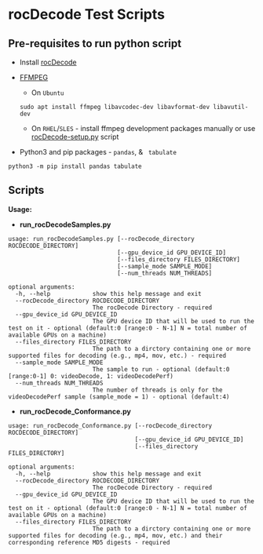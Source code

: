 # rocDecode Test Scripts

## Pre-requisites to run python script
* Install [rocDecode](../../README.md#build-and-install-instructions)

* [FFMPEG](https://ffmpeg.org/about.html)

    * On `Ubuntu`

  ```shell
  sudo apt install ffmpeg libavcodec-dev libavformat-dev libavutil-dev
  ```
  
    * On `RHEL`/`SLES` - install ffmpeg development packages manually or use [rocDecode-setup.py](../../rocDecode-setup.py) script

* Python3 and pip packages - `pandas`, & ` tabulate`
  
```shell
python3 -m pip install pandas tabulate
```

## Scripts

**Usage:**

* **run_rocDecodeSamples.py**

```shell
usage: run_rocDecodeSamples.py [--rocDecode_directory ROCDECODE_DIRECTORY] 
                               [--gpu_device_id GPU_DEVICE_ID]
                               [--files_directory FILES_DIRECTORY]
                               [--sample_mode SAMPLE_MODE]
                               [--num_threads NUM_THREADS]

optional arguments:
  -h, --help            show this help message and exit
  --rocDecode_directory ROCDECODE_DIRECTORY
                        The rocDecode Directory - required
  --gpu_device_id GPU_DEVICE_ID
                        The GPU device ID that will be used to run the test on it - optional (default:0 [range:0 - N-1] N = total number of available GPUs on a machine)
  --files_directory FILES_DIRECTORY
                        The path to a dirctory containing one or more supported files for decoding (e.g., mp4, mov, etc.) - required
  --sample_mode SAMPLE_MODE
                        The sample to run - optional (default:0 [range:0-1] 0: videoDecode, 1: videoDecodePerf)
  --num_threads NUM_THREADS
                        The number of threads is only for the videoDecodePerf sample (sample_mode = 1) - optional (default:4)
```

* **run_rocDecode_Conformance.py**

```shell
usage: run_rocDecode_Conformance.py [--rocDecode_directory ROCDECODE_DIRECTORY] 
                                    [--gpu_device_id GPU_DEVICE_ID]
                                    [--files_directory FILES_DIRECTORY]

optional arguments:
  -h, --help            show this help message and exit
  --rocDecode_directory ROCDECODE_DIRECTORY
                        The rocDecode Directory - required
  --gpu_device_id GPU_DEVICE_ID
                        The GPU device ID that will be used to run the test on it - optional (default:0 [range:0 - N-1] N = total number of available GPUs on a machine)
  --files_directory FILES_DIRECTORY
                        The path to a dirctory containing one or more supported files for decoding (e.g., mp4, mov, etc.) and their corresponding reference MD5 digests - required
```
